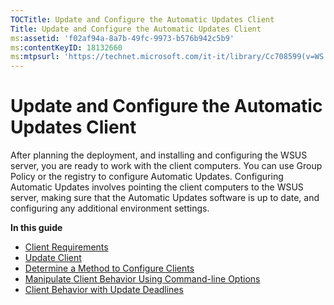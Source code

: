```yaml
---
TOCTitle: Update and Configure the Automatic Updates Client
Title: Update and Configure the Automatic Updates Client
ms:assetid: 'f02af94a-8a7b-49fc-9973-b576b942c5b9'
ms:contentKeyID: 18132660
ms:mtpsurl: 'https://technet.microsoft.com/it-it/library/Cc708599(v=WS.10)'
---
```


Update and Configure the Automatic Updates Client
=================================================

After planning the deployment, and installing and configuring the WSUS server, you are ready to work with the client computers. You can use Group Policy or the registry to configure Automatic Updates. Configuring Automatic Updates involves pointing the client computers to the WSUS server, making sure that the Automatic Updates software is up to date, and configuring any additional environment settings.

**In this guide**

-   [Client Requirements](https://technet.microsoft.com/fcdd1a2c-8a30-46f8-a616-5c5f4f34cc23)
-   [Update Client](https://technet.microsoft.com/10d1654b-cc12-48a1-a913-aa8e8eebd743)
-   [Determine a Method to Configure Clients](https://technet.microsoft.com/a6c7fdf1-2256-4436-90f7-7111ba60d95d)
-   [Manipulate Client Behavior Using Command-line Options](https://technet.microsoft.com/c518f079-b877-4832-9aeb-d42ed397ca1e)
-   [Client Behavior with Update Deadlines](https://technet.microsoft.com/d0a7ccc7-400f-4f82-9bf4-8cb6521d724d)

